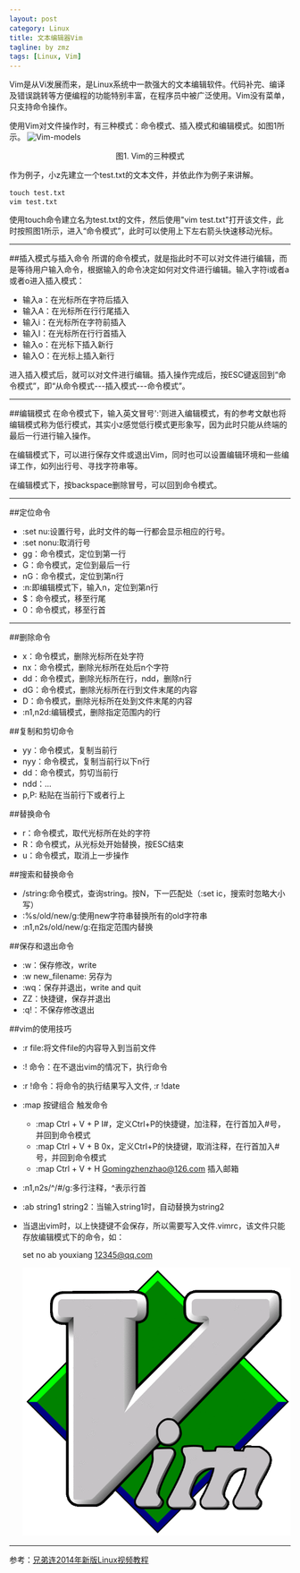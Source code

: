 ```yaml
---
layout: post
category: Linux
title: 文本编辑器Vim
tagline: by zmz
tags: [Linux, Vim]
---
```


Vim是从Vi发展而来，是Linux系统中一款强大的文本编辑软件。代码补完、编译及错误跳转等方便编程的功能特别丰富，在程序员中被广泛使用。Vim没有菜单，只支持命令操作。

<!--more-->

使用Vim对文件操作时，有三种模式：命令模式、插入模式和编辑模式。如图1所示。
![Vim-models](http://dutzmz.github.io/img/Vim-modes.png)
<center>图1. Vim的三种模式</center>

作为例子，小z先建立一个test.txt的文本文件，并依此作为例子来讲解。

    touch test.txt
    vim test.txt
    
使用touch命令建立名为test.txt的文件，然后使用"vim test.txt"打开该文件，此时按照图1所示，进入“命令模式”，此时可以使用上下左右箭头快速移动光标。

---
##插入模式与插入命令
所谓的命令模式，就是指此时不可以对文件进行编辑，而是等待用户输入命令，根据输入的命令决定如何对文件进行编辑。输入字符i或者a或者o进入插入模式：

* 输入a：在光标所在字符后插入
* 输入A：在光标所在行行尾插入
* 输入i：在光标所在字符前插入
* 输入I：在光标所在行行首插入
* 输入o：在光标下插入新行
* 输入O：在光标上插入新行

进入插入模式后，就可以对文件进行编辑。插入操作完成后，按ESC键返回到“命令模式”，即“从命令模式---插入模式---命令模式”。

---
##编辑模式
在命令模式下，输入英文冒号':'则进入编辑模式，有的参考文献也将编辑模式称为低行模式，其实小z感觉低行模式更形象写，因为此时只能从终端的最后一行进行输入操作。

在编辑模式下，可以进行保存文件或退出Vim，同时也可以设置编辑环境和一些编译工作，如列出行号、寻找字符串等。

在编辑模式下，按backspace删除冒号，可以回到命令模式。

---
##定位命令

* :set nu:设置行号，此时文件的每一行都会显示相应的行号。
* :set nonu:取消行号
* gg：命令模式，定位到第一行
* G：命令模式，定位到最后一行
* nG：命令模式，定位到第n行
* :n:即编辑模式下，输入n，定位到第n行
* $：命令模式，移至行尾
* 0：命令模式，移至行首

---
##删除命令

* x：命令模式，删除光标所在处字符
* nx：命令模式，删除光标所在处后n个字符
* dd：命令模式，删除光标所在行，ndd，删除n行
* dG：命令模式，删除光标所在行到文件末尾的内容
* D：命令模式，删除光标所在处到文件末尾的内容
* :n1,n2d:编辑模式，删除指定范围内的行


##复制和剪切命令

* yy：命令模式，复制当前行
* nyy：命令模式，复制当前行以下n行
* dd：命令模式，剪切当前行
* ndd：...
* p,P: 粘贴在当前行下或者行上

##替换命令

* r：命令模式，取代光标所在处的字符
* R：命令模式，从光标处开始替换，按ESC结束
* u：命令模式，取消上一步操作 

##搜索和替换命令

* /string:命令模式，查询string。按N，下一匹配处（:set ic，搜索时忽略大小写）
* :%s/old/new/g:使用new字符串替换所有的old字符串
* :n1,n2s/old/new/g:在指定范围内替换

##保存和退出命令

* :w：保存修改，write
* :w new_filename: 另存为
* :wq：保存并退出，write and quit
* ZZ：快捷键，保存并退出
* :q!：不保存修改退出

##vim的使用技巧

* :r file:将文件file的内容导入到当前文件
* :! 命令：在不退出vim的情况下，执行命令
* :r !命令：将命令的执行结果写入文件, :r !date
* :map 按键组合 触发命令
   * :map Ctrl + V + P I#<ESC>，定义Ctrl+P的快捷键，加注释，在行首加入#号，并回到命令模式
   *  :map Ctrl + V + B 0x<ESC>，定义Ctrl+P的快捷键，取消注释，在行首加入#号，并回到命令模式
   * :map Ctrl + V + H Gomingzhenzhao@126.com<ESC> 插入邮箱
* :n1,n2s/^/#/g:多行注释，^表示行首
* :ab string1 string2：当输入string1时，自动替换为string2
* 当退出vim时，以上快捷键不会保存，所以需要写入文件.vimrc，该文件只能存放编辑模式下的命令，如：

    set no
    ab youxiang 12345@qq.com
    
    ![vim logo](/img/vim.jpg)
***
参考：[兄弟连2014年新版Linux视频教程](http://bbs.lampbrother.net/read-htm-tid-161465.html)